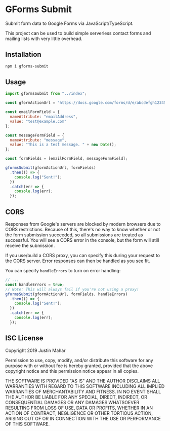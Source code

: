 # GForms Submit

Submit form data to Google Forms via JavaScript/TypeScript.

This project can be used to build simple serverless contact forms and mailing lists with very little overhead.

## Installation

```bash
npm i gforms-submit
```

## Usage

```js
import gformsSubmit from "../index";

const gformActionUrl = "https://docs.google.com/forms/d/e/abcdefgh12345678abcdefgh12345678abcdefgh12345678abcdefgh/formResponse";

const emailFormField = {
  nameAttribute: "emailAddress",
  value: "test@example.com"
};

const messageFormField = {
  nameAttribute: "message",
  value: "This is a test message. " + new Date();
};

const formFields = [emailFormField, messageFormField];

gformsSubmit(gformActionUrl, formFields)
  .then(() => {
    console.log("Sent!");
  })
  .catch(err => {
    console.log(err);
  });
```

## CORS

Responses from Google's servers are blocked by modern browsers due to CORS restrictions. Because of this, there's no way to know whether or not the form submission succeeded, so all submissions are treated as successful. You will see a CORS error in the console, but the form will still receive the submission.

If you use/build a CORS proxy, you can specify this during your request to the CORS server. Error responses can then be handled as you see fit.

You can specify `handleErrors` to turn on error handling:

```js
// ...
const handleErrors = true;
// Note: This will always fail if you're not using a proxy!
gformsSubmit(gformActionUrl, formFields, handleErrors)
  .then(() => {
    console.log("Sent!");
  })
  .catch(err => {
    console.log(err);
  });
```

## ISC License

Copyright 2019 Justin Mahar

Permission to use, copy, modify, and/or distribute this software for any purpose with or without fee is hereby granted, provided that the above copyright notice and this permission notice appear in all copies.

THE SOFTWARE IS PROVIDED "AS IS" AND THE AUTHOR DISCLAIMS ALL WARRANTIES WITH REGARD TO THIS SOFTWARE INCLUDING ALL IMPLIED WARRANTIES OF MERCHANTABILITY AND FITNESS. IN NO EVENT SHALL THE AUTHOR BE LIABLE FOR ANY SPECIAL, DIRECT, INDIRECT, OR CONSEQUENTIAL DAMAGES OR ANY DAMAGES WHATSOEVER RESULTING FROM LOSS OF USE, DATA OR PROFITS, WHETHER IN AN ACTION OF CONTRACT, NEGLIGENCE OR OTHER TORTIOUS ACTION, ARISING OUT OF OR IN CONNECTION WITH THE USE OR PERFORMANCE OF THIS SOFTWARE.
